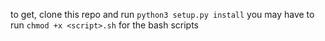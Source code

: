 
to get, clone this repo and run `python3 setup.py install`
you may have to run `chmod +x <script>.sh` for the bash scripts
